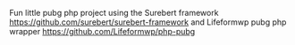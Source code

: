 Fun little pubg php project using the Surebert framework https://github.com/surebert/surebert-framework 
and Lifeformwp pubg php wrapper https://github.com/Lifeformwp/php-pubg
